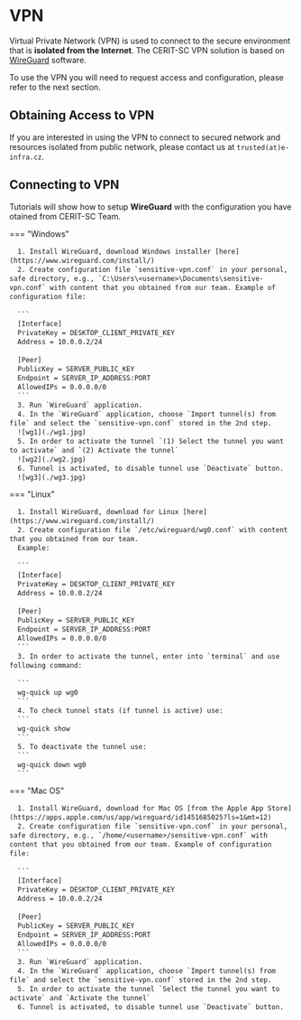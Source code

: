 # VPN

Virtual Private Network (VPN) is used to connect to the secure environment that is **isolated from the Internet**. The CERIT-SC VPN solution is based on [WireGuard](https://www.wireguard.com/) software.   

To use the VPN you will need to request access and configuration, please refer to the next section.

## Obtaining Access to VPN

If you are interested in using the VPN to connect to secured network and resources isolated from public network, please contact us at `trusted(at)e-infra.cz`.

## Connecting to VPN

Tutorials will show how to setup **WireGuard** with the configuration you have otained from CERIT-SC Team.

=== "Windows"

      1. Install WireGuard, download Windows installer [here](https://www.wireguard.com/install/)
      2. Create configuration file `sensitive-vpn.conf` in your personal, safe directory, e.g., `C:\Users\<username>\Documents\sensitive-vpn.conf` with content that you obtained from our team. Example of configuration file:

      ```
      [Interface]
      PrivateKey = DESKTOP_CLIENT_PRIVATE_KEY
      Address = 10.0.0.2/24

      [Peer]
      PublicKey = SERVER_PUBLIC_KEY
      Endpoint = SERVER_IP_ADDRESS:PORT
      AllowedIPs = 0.0.0.0/0
      ```
      3. Run `WireGuard` application.   
      4. In the `WireGuard` application, choose `Import tunnel(s) from file` and select the `sensitive-vpn.conf` stored in the 2nd step.   
      ![wg1](./wg1.jpg)   
      5. In order to activate the tunnel `(1) Select the tunnel you want to activate` and `(2) Activate the tunnel`
      ![wg2](./wg2.jpg)   
      6. Tunnel is activated, to disable tunnel use `Deactivate` button.
      ![wg3](./wg3.jpg)   

=== "Linux"

      1. Install WireGuard, download for Linux [here](https://www.wireguard.com/install/)
      2. Create configuration file `/etc/wireguard/wg0.conf` with content that you obtained from our team.   
      Example:

      ```
      [Interface]
      PrivateKey = DESKTOP_CLIENT_PRIVATE_KEY
      Address = 10.0.0.2/24

      [Peer]
      PublicKey = SERVER_PUBLIC_KEY
      Endpoint = SERVER_IP_ADDRESS:PORT
      AllowedIPs = 0.0.0.0/0
      ```
      3. In order to activate the tunnel, enter into `terminal` and use following command:
         
      ```
      wg-quick up wg0
      ```
      4. To check tunnel stats (if tunnel is active) use:
      ```
      wg-quick show
      ```
      5. To deactivate the tunnel use:
      ```
      wg-quick down wg0
      ```

=== "Mac OS"

      1. Install WireGuard, download for Mac OS [from the Apple App Store](https://apps.apple.com/us/app/wireguard/id1451685025?ls=1&mt=12)
      2. Create configuration file `sensitive-vpn.conf` in your personal, safe directory, e.g., `/home/<username>/sensitive-vpn.conf` with content that you obtained from our team. Example of configuration file:

      ```
      [Interface]
      PrivateKey = DESKTOP_CLIENT_PRIVATE_KEY
      Address = 10.0.0.2/24

      [Peer]
      PublicKey = SERVER_PUBLIC_KEY
      Endpoint = SERVER_IP_ADDRESS:PORT
      AllowedIPs = 0.0.0.0/0
      ```
      3. Run `WireGuard` application.   
      4. In the `WireGuard` application, choose `Import tunnel(s) from file` and select the `sensitive-vpn.conf` stored in the 2nd step.   
      5. In order to activate the tunnel `Select the tunnel you want to activate` and `Activate the tunnel`   
      6. Tunnel is activated, to disable tunnel use `Deactivate` button.
